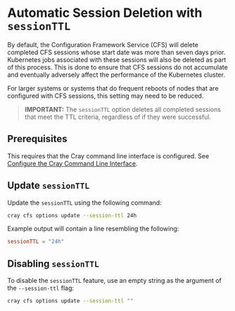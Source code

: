 # Automatic Session Deletion with `sessionTTL`

By default, the Configuration Framework Service \(CFS\) will delete completed CFS sessions whose start date was more than seven days prior.
Kubernetes jobs associated with these sessions will also be deleted as part of this process.
This is done to ensure that CFS sessions do not accumulate and eventually adversely affect the performance of the Kubernetes cluster.

For larger systems or systems that do frequent reboots of nodes that are configured with CFS sessions, this setting may need to be reduced.

> **IMPORTANT:** The `sessionTTL` option deletes all completed sessions that meet the TTL criteria, regardless of if they were successful.

## Prerequisites

This requires that the Cray command line interface is configured. See [Configure the Cray Command Line Interface](../configure_cray_cli.md).

## Update `sessionTTL`

Update the `sessionTTL` using the following command:

```bash
cray cfs options update --session-ttl 24h
```

Example output will contain a line resembling the following:

```toml
sessionTTL = "24h"
```

## Disabling `sessionTTL`

To disable the `sessionTTL` feature, use an empty string as the argument of the `--session-ttl` flag:

```bash
cray cfs options update --session-ttl ""
```
